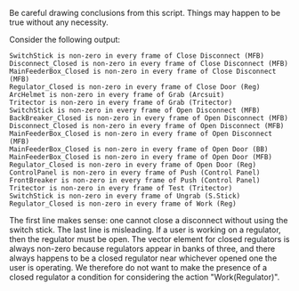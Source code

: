 Be careful drawing conclusions from this script. Things may happen to be true without any necessity.

Consider the following output:
```
SwitchStick is non-zero in every frame of Close Disconnect (MFB)
Disconnect_Closed is non-zero in every frame of Close Disconnect (MFB)
MainFeederBox_Closed is non-zero in every frame of Close Disconnect (MFB)
Regulator_Closed is non-zero in every frame of Close Door (Reg)
ArcHelmet is non-zero in every frame of Grab (Arcsuit)
Tritector is non-zero in every frame of Grab (Tritector)
SwitchStick is non-zero in every frame of Open Disconnect (MFB)
BackBreaker_Closed is non-zero in every frame of Open Disconnect (MFB)
Disconnect_Closed is non-zero in every frame of Open Disconnect (MFB)
MainFeederBox_Closed is non-zero in every frame of Open Disconnect (MFB)
MainFeederBox_Closed is non-zero in every frame of Open Door (BB)
MainFeederBox_Closed is non-zero in every frame of Open Door (MFB)
Regulator_Closed is non-zero in every frame of Open Door (Reg)
ControlPanel is non-zero in every frame of Push (Control Panel)
FrontBreaker is non-zero in every frame of Push (Control Panel)
Tritector is non-zero in every frame of Test (Tritector)
SwitchStick is non-zero in every frame of Ungrab (S.Stick)
Regulator_Closed is non-zero in every frame of Work (Reg)
```
The first line makes sense: one cannot close a disconnect without using the switch stick. The last line is misleading. If a user is working on a regulator, then the regulator must be open. The vector element for closed regulators is always non-zero because regulators appear in banks of three, and there always happens to be a closed regulator near whichever opened one the user is operating. We therefore do not want to make the presence of a closed regulator a condition for considering the action "Work(Regulator)".
